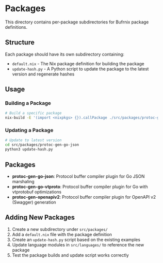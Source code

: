 # Packages

This directory contains per-package subdirectories for Bufrnix package definitions.

## Structure

Each package should have its own subdirectory containing:

- `default.nix` - The Nix package definition for building the package
- `update-hash.py` - A Python script to update the package to the latest version and regenerate hashes

## Usage

### Building a Package

```bash
# Build a specific package
nix-build -E '(import <nixpkgs> {}).callPackage ./src/packages/protoc-gen-go-json {}'
```

### Updating a Package

```bash
# Update to latest version
cd src/packages/protoc-gen-go-json
python3 update-hash.py
```

## Packages

- **protoc-gen-go-json**: Protocol buffer compiler plugin for Go JSON marshaling
- **protoc-gen-go-vtproto**: Protocol buffer compiler plugin for Go with vtprotobuf optimizations
- **protoc-gen-openapiv2**: Protocol buffer compiler plugin for OpenAPI v2 (Swagger) generation

## Adding New Packages

1. Create a new subdirectory under `src/packages/`
2. Add a `default.nix` file with the package definition
3. Create an `update-hash.py` script based on the existing examples
4. Update language modules in `src/languages/` to reference the new package
5. Test the package builds and update script works correctly
